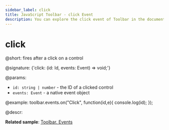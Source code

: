 ```yaml
---
sidebar_label: click
title: JavaScript Toolbar - click Event 
description: You can explore the click event of Toolbar in the documentation of the DHTMLX JavaScript UI library. Browse developer guides and API reference, try out code examples and live demos, and download a free 30-day evaluation version of DHTMLX Suite 7.
---
```


# click

@short: fires after a click on a control

@signature: {'click: (id: Id, events: Event) => void;'}

@params:
- `id: string | number` - the ID of a clicked control
- `events: Event` - a native event object

@example:
toolbar.events.on("Click", function(id,e){
    console.log(id);
});

@descr:

**Related sample**: [Toolbar. Events](https://snippet.dhtmlx.com/xvak1p5y)
